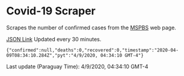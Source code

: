 # Covid-19 Scraper

Scrapes the number of confirmed cases from the [MSPBS](https://www.mspbs.gov.py/covid-19.php) web page.

[JSON Link](https://jmayalag.github.io/covid19-scrape/cases.json)
Updated every 30 minutes.
```
{"confirmed":null,"deaths":0,"recovered":0,"timestamp":"2020-04-09T08:34:10.284Z","pyt":"4/9/2020, 04:34:10 GMT-4"}
```
Last update (Paraguay Time): 4/9/2020, 04:34:10 GMT-4